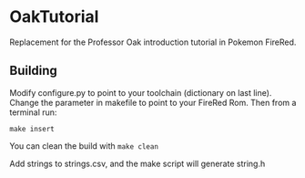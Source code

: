 OakTutorial
===========

Replacement for the Professor Oak introduction tutorial in Pokemon FireRed.

## Building

Modify configure.py to point to your toolchain (dictionary on last line). 
Change the parameter in makefile to point to your FireRed Rom. Then from a terminal run:

```make
make insert
```

You can clean the build with
```make clean```

Add strings to strings.csv, and the make script will generate string.h

